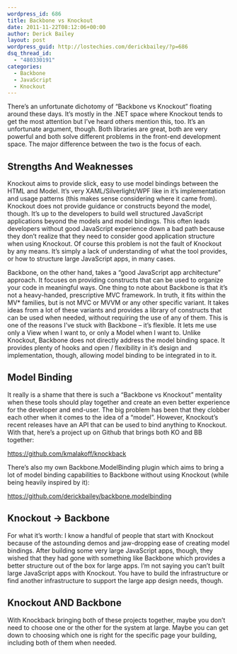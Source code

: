 ```yaml
---
wordpress_id: 686
title: Backbone vs Knockout
date: 2011-11-22T08:12:06+00:00
author: Derick Bailey
layout: post
wordpress_guid: http://lostechies.com/derickbailey/?p=686
dsq_thread_id:
  - "480330191"
categories:
  - Backbone
  - JavaScript
  - Knockout
---
```

There&#8217;s an unfortunate dichotomy of &#8220;Backbone vs Knockout&#8221; floating around these days. It&#8217;s mostly in the .NET space where Knockout tends to get the most attention but I&#8217;ve heard others mention this, too. It&#8217;s an unfortunate argument, though. Both libraries are great, both are very powerful and both solve different problems in the front-end development space. The major difference between the two is the focus of each.

## Strengths And Weaknesses

Knockout aims to provide slick, easy to use model bindings between the HTML and Model. It&#8217;s very XAML/Silverlight/WPF like in it&#8217;s implementation and usage patterns (this makes sense considering where it came from). Knockout does not provide guidance or constructs beyond the model, though. It&#8217;s up to the developers to build well structured JavaScript applications beyond the models and model bindings. This often leads developers without good JavaScript experience down a bad path because they don&#8217;t realize that they need to consider good application structure when using Knockout. Of course this problem is not the fault of Knockout by any means. It&#8217;s simply a lack of understanding of what the tool provides, or how to structure large JavaScript apps, in many cases.

Backbone, on the other hand, takes a &#8220;good JavaScript app architecture&#8221; approach. It focuses on providing constructs that can be used to organize your code in meaningful ways. One thing to note about Backbone is that it&#8217;s not a heavy-handed, prescriptive MVC framework. In truth, it fits within the MV* families, but is not MVC or MVVM or any other specific variant. It takes ideas from a lot of these variants and provides a library of constructs that can be used when needed, without requiring the use of any of them. This is one of the reasons I&#8217;ve stuck with Backbone &#8211; it&#8217;s flexible. It lets me use only a View when I want to, or only a Model when I want to. Unlike Knockout, Backbone does not directly address the model binding space. It provides plenty of hooks and open / flexibility in it&#8217;s design and implementation, though, allowing model binding to be integrated in to it.

## Model Binding

It really is a shame that there is such a &#8220;Backbone vs Knockout&#8221; mentality when these tools should play together and create an even better experience for the developer and end-user. The big problem has been that they clobber each other when it comes to the idea of a &#8220;model&#8221;. However, Knockout&#8217;s recent releases have an API that can be used to bind anything to Knockout. With that, here&#8217;s a project up on Github that brings both KO and BB together:

<https://github.com/kmalakoff/knockback>

[](https://github.com/kmalakoff/knockback)There&#8217;s also my own Backbone.ModelBinding plugin which aims to bring a lot of model binding capabilities to Backbone without using Knockout (while being heavily inspired by it):

<https://github.com/derickbailey/backbone.modelbinding>

## Knockout -> Backbone

For what it&#8217;s worth: I know a handful of people that start with Knockout because of the astounding demos and jaw-dropping ease of creating model bindings. After building some very large JavaScript apps, though, they wished that they had gone with something like Backbone which provides a better structure out of the box for large apps. I&#8217;m not saying you can&#8217;t built large JavaScript apps with Knockout. You have to build the infrastructure or find another infrastructure to support the large app design needs, though.

## Knockout AND Backbone

With Knockback bringing both of these projects together, maybe you don&#8217;t need to choose one or the other for the system at large. Maybe you can get down to choosing which one is right for the specific page your building, including both of them when needed.